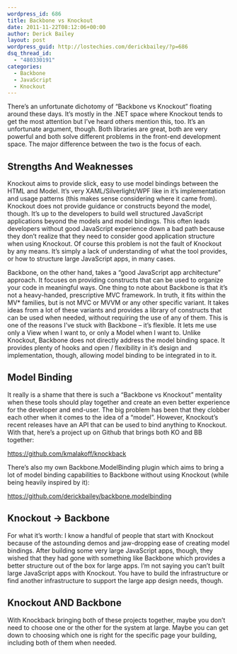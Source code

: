 ```yaml
---
wordpress_id: 686
title: Backbone vs Knockout
date: 2011-11-22T08:12:06+00:00
author: Derick Bailey
layout: post
wordpress_guid: http://lostechies.com/derickbailey/?p=686
dsq_thread_id:
  - "480330191"
categories:
  - Backbone
  - JavaScript
  - Knockout
---
```

There&#8217;s an unfortunate dichotomy of &#8220;Backbone vs Knockout&#8221; floating around these days. It&#8217;s mostly in the .NET space where Knockout tends to get the most attention but I&#8217;ve heard others mention this, too. It&#8217;s an unfortunate argument, though. Both libraries are great, both are very powerful and both solve different problems in the front-end development space. The major difference between the two is the focus of each.

## Strengths And Weaknesses

Knockout aims to provide slick, easy to use model bindings between the HTML and Model. It&#8217;s very XAML/Silverlight/WPF like in it&#8217;s implementation and usage patterns (this makes sense considering where it came from). Knockout does not provide guidance or constructs beyond the model, though. It&#8217;s up to the developers to build well structured JavaScript applications beyond the models and model bindings. This often leads developers without good JavaScript experience down a bad path because they don&#8217;t realize that they need to consider good application structure when using Knockout. Of course this problem is not the fault of Knockout by any means. It&#8217;s simply a lack of understanding of what the tool provides, or how to structure large JavaScript apps, in many cases.

Backbone, on the other hand, takes a &#8220;good JavaScript app architecture&#8221; approach. It focuses on providing constructs that can be used to organize your code in meaningful ways. One thing to note about Backbone is that it&#8217;s not a heavy-handed, prescriptive MVC framework. In truth, it fits within the MV* families, but is not MVC or MVVM or any other specific variant. It takes ideas from a lot of these variants and provides a library of constructs that can be used when needed, without requiring the use of any of them. This is one of the reasons I&#8217;ve stuck with Backbone &#8211; it&#8217;s flexible. It lets me use only a View when I want to, or only a Model when I want to. Unlike Knockout, Backbone does not directly address the model binding space. It provides plenty of hooks and open / flexibility in it&#8217;s design and implementation, though, allowing model binding to be integrated in to it.

## Model Binding

It really is a shame that there is such a &#8220;Backbone vs Knockout&#8221; mentality when these tools should play together and create an even better experience for the developer and end-user. The big problem has been that they clobber each other when it comes to the idea of a &#8220;model&#8221;. However, Knockout&#8217;s recent releases have an API that can be used to bind anything to Knockout. With that, here&#8217;s a project up on Github that brings both KO and BB together:

<https://github.com/kmalakoff/knockback>

[](https://github.com/kmalakoff/knockback)There&#8217;s also my own Backbone.ModelBinding plugin which aims to bring a lot of model binding capabilities to Backbone without using Knockout (while being heavily inspired by it):

<https://github.com/derickbailey/backbone.modelbinding>

## Knockout -> Backbone

For what it&#8217;s worth: I know a handful of people that start with Knockout because of the astounding demos and jaw-dropping ease of creating model bindings. After building some very large JavaScript apps, though, they wished that they had gone with something like Backbone which provides a better structure out of the box for large apps. I&#8217;m not saying you can&#8217;t built large JavaScript apps with Knockout. You have to build the infrastructure or find another infrastructure to support the large app design needs, though.

## Knockout AND Backbone

With Knockback bringing both of these projects together, maybe you don&#8217;t need to choose one or the other for the system at large. Maybe you can get down to choosing which one is right for the specific page your building, including both of them when needed.